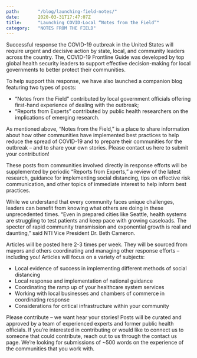 ```yaml
---
path: 		"/blog/launching-field-notes/"
date: 		2020-03-31T17:47:07Z
title: 		"Launching COVID-Local “Notes from the Field”"
category: 	"NOTES FROM THE FIELD"
---
```


Successful response the COVID-19 outbreak in the United States will require urgent and decisive action by state, local, and community leaders across the country.  The, COVID-19 Frontline Guide was developed by top global health security leaders to support effective decision-making for local governments to better  protect their communities.

To help support this response, we have also launched a companion blog featuring two types of posts: 

* “Notes from the Field” contributed by local government officials offering first-hand experience of dealing with the outbreak;
* “Reports from Experts” contributed by public health researchers on the implications of emerging research.

As mentioned above, “Notes from the Field,”  is a place to share information about how other communities have implemented best practices to help reduce the spread of COVID-19 and to prepare their communities for the outbreak – and to share your own stories. Please contact us here to submit your contribution! 

These posts from communities involved directly in response efforts will be supplemented by periodic “Reports from Experts,” a review of the latest research, guidance for implementing social distancing, tips on effective risk communication, and other topics of immediate interest to help inform best practices. 

While we understand that every community faces unique challenges, leaders can benefit from knowing what others are doing in these unprecedented times. “Even in prepared cities like Seattle, health systems are struggling to test patients and keep pace with growing caseloads. The specter of rapid community transmission and exponential growth is real and daunting,” said NTI Vice President Dr. Beth Cameron.

Articles will be posted here 2-3 times per week. They will be sourced from mayors and others coordinating and managing other response efforts  – including you! Articles will focus on a variety of subjects:

* Local evidence of success in implementing different methods of social distancing
* Local response and implementation of national guidance 
* Coordinating the ramp up of your healthcare system services
* Working with local businesses and chambers of commerce in coordinating response
* Considerations for critical infrastructure within your community

Please contribute – we want hear your stories! Posts will be curated and approved by a team of experienced experts and former public health officials. If you’re interested in contributing or would like to connect us to someone that could contribute, reach out to us through the contact us page. We’re looking for submissions of ~500 words on the experience of the communities that you work with.
